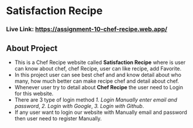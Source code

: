 # Satisfaction Recipe

### Live Link: https://assignment-10-chef-recipe.web.app/

## About Project

- This is a Chef Recipe website called **Satisfaction Recipe** where is user can know about chef, chef Recipe, user can like recipe, add Favorite.
- In this project user can see best chef and and know detail about who many, how much better can make recipe chef and detail about chef.
- Whenever user try to detail about **Chef Recipe** the user need to Login for this website.
- There are 3 type of login method *1. Login Manually enter email and password*, *2. Login with Google*, *3. Login with Github*.
- If any user want to login our website with Manually email and password then user need to register Manually.
